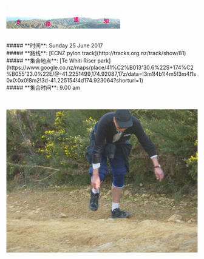 ![skyline](_images/skyline2.png)

<br/>
##### **时间**: Sunday 25 June 2017
<br/>
##### **路线**: [ECNZ pylon track](http://tracks.org.nz/track/show/81)
<br/>
##### **集合地点**: [Te Whiti Riser park](https://www.google.co.nz/maps/place/41%C2%B013'30.6%22S+174%C2%B055'23.0%22E/@-41.2251499,174.92087,17z/data=!3m1!4b1!4m5!3m4!1s0x0:0x0!8m2!3d-41.225154!4d174.923064?shorturl=1)
<br/>
##### **集合时间**: 9.00 am 
<br/>


<br/>
<br/>


![hayward-lexian](_images/hayward-lexian.jpg)
